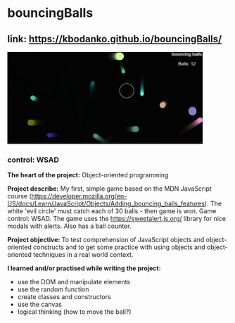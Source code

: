 # bouncingBalls

## link: https://kbodanko.github.io/bouncingBalls/


![game screen](https://github.com/kbodanko/bouncingBalls/blob/master/ScreenshotBouncing%20balls.png)


### control: WSAD

**The heart of the project:**
Object-oriented programming

**Project describe:**
My first, simple game based on the MDN JavaScript course (https://developer.mozilla.org/en-US/docs/Learn/JavaScript/Objects/Adding_bouncing_balls_features). The white 'evil circle' must catch each of 30 balls - then game is won. Game control: WSAD. The game uses the https://sweetalert.js.org/ library for nice modals with alerts. Also has a ball counter.

**Project objective:**
To test comprehension of JavaScript objects and object-oriented constructs and  to get some practice with using objects and object-oriented techniques in a real world context.

**I learned and/or practised while writing the project:**
- use the DOM and manipulate elements
- use the random function
- create classes and constructors
- use the canvas
- logical thinking (how to move the ball?)




